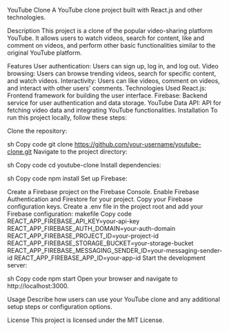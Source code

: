 YouTube Clone
A YouTube clone project built with React.js and other technologies.

Description
This project is a clone of the popular video-sharing platform YouTube. It allows users to watch videos, search for content, like and comment on videos, and perform other basic functionalities similar to the original YouTube platform.

Features
User authentication: Users can sign up, log in, and log out.
Video browsing: Users can browse trending videos, search for specific content, and watch videos.
Interactivity: Users can like videos, comment on videos, and interact with other users' comments.
Technologies Used
React.js: Frontend framework for building the user interface.
Firebase: Backend service for user authentication and data storage.
YouTube Data API: API for fetching video data and integrating YouTube functionalities.
Installation
To run this project locally, follow these steps:

Clone the repository:

sh
Copy code
git clone https://github.com/your-username/youtube-clone.git
Navigate to the project directory:

sh
Copy code
cd youtube-clone
Install dependencies:

sh
Copy code
npm install
Set up Firebase:

Create a Firebase project on the Firebase Console.
Enable Firebase Authentication and Firestore for your project.
Copy your Firebase configuration keys.
Create a .env file in the project root and add your Firebase configuration:
makefile
Copy code
REACT_APP_FIREBASE_API_KEY=your-api-key
REACT_APP_FIREBASE_AUTH_DOMAIN=your-auth-domain
REACT_APP_FIREBASE_PROJECT_ID=your-project-id
REACT_APP_FIREBASE_STORAGE_BUCKET=your-storage-bucket
REACT_APP_FIREBASE_MESSAGING_SENDER_ID=your-messaging-sender-id
REACT_APP_FIREBASE_APP_ID=your-app-id
Start the development server:

sh
Copy code
npm start
Open your browser and navigate to http://localhost:3000.

Usage
Describe how users can use your YouTube clone and any additional setup steps or configuration options.

License
This project is licensed under the MIT License.

